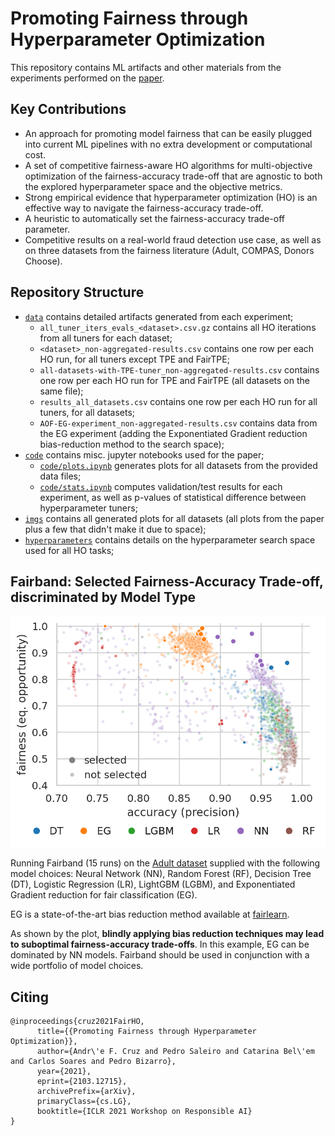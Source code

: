 # Promoting Fairness through Hyperparameter Optimization

This repository contains ML artifacts and other materials from the experiments performed on the [paper](https://arxiv.org/pdf/2103.12715.pdf).

## Key Contributions

- An approach for promoting model fairness that can be easily plugged into current ML pipelines with no extra development or computational cost.
- A set of competitive fairness-aware HO algorithms for multi-objective optimization of the fairness-accuracy trade-off that are agnostic to both the explored hyperparameter space and the objective metrics.
- Strong empirical evidence that hyperparameter optimization (HO) is an effective way to navigate the fairness-accuracy trade-off.
- A heuristic to automatically set the fairness-accuracy trade-off parameter.
- Competitive results on a real-world fraud detection use case, as well as on three datasets from the fairness literature (Adult, COMPAS, Donors Choose).


## Repository Structure

- [`data`](data) contains detailed artifacts generated from each experiment;
  - `all_tuner_iters_evals_<dataset>.csv.gz` contains all HO iterations from all tuners for each dataset;
  - `<dataset>_non-aggregated-results.csv` contains one row per each HO run, for all tuners except TPE and FairTPE;
  - `all-datasets-with-TPE-tuner_non-aggregated-results.csv` contains one row per each HO run for TPE and FairTPE (all datasets on the same file);
  - `results_all_datasets.csv` contains one row per each HO run for all tuners, for all datasets;
  - `AOF-EG-experiment_non-aggregated-results.csv` contains data from the EG experiment (adding the Exponentiated Gradient reduction bias-reduction method to the search space);
- [`code`](code) contains misc. jupyter notebooks used for the paper;
  - [`code/plots.ipynb`](code/plots.ipynb) generates plots for all datasets from the provided data files;
  - [`code/stats.ipynb`](code/stats.ipynb) computes validation/test results for each experiment, as well as p-values of statistical difference between hyperparameter tuners;
- [`imgs`](imgs) contains all generated plots for all datasets (all plots from the paper plus a few that didn't make it due to space);
- [`hyperparameters`](hyperparameters) contains details on the hyperparameter search space used for all HO tasks;


## Fairband: Selected Fairness-Accuracy Trade-off, discriminated by Model Type

![EG Experiment](imgs/Adult/EG_experiment.png)

Running Fairband (15 runs) on the [Adult dataset](http://archive.ics.uci.edu/ml/datasets/Adult) supplied with the following model choices: Neural Network (NN), Random Forest (RF), Decision Tree (DT), Logistic Regression (LR), LightGBM (LGBM), and Exponentiated Gradient reduction for fair classification (EG).

EG is a state-of-the-art bias reduction method available at [fairlearn](https://github.com/fairlearn/fairlearn).

As shown by the plot, **blindly applying bias reduction techniques may lead to suboptimal fairness-accuracy trade-offs**. In this example, EG can be dominated by NN models. Fairband should be used in conjunction with a wide portfolio of model choices.


## Citing
```
@inproceedings{cruz2021FairHO,
      title={{Promoting Fairness through Hyperparameter Optimization}}, 
      author={Andr\'e F. Cruz and Pedro Saleiro and Catarina Bel\'em and Carlos Soares and Pedro Bizarro},
      year={2021},
      eprint={2103.12715},
      archivePrefix={arXiv},
      primaryClass={cs.LG},
      booktitle={ICLR 2021 Workshop on Responsible AI}
}
```
